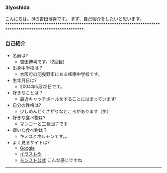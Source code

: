### 3Iyoshida
こんにちは。3Iの吉田博喜です。
まず、自己紹介をしたいと思います。
***********************************************************************************************************:
### 自己紹介
+ 名前は?
  + 吉田博喜です。(2回目)
+ 出身中学校は？
  + 大阪府の羽曳野市にある峰塚中学校です。
+ 生年月日は?
  + 2004年5月22日です。
+ 好きなことは？
  + 最近キャッチボールをすることにはまっています!
+ 自分の性格は?
  + 少しめんどくさがりなところがあります（笑）
+ 好きな食べ物は?
  + マンゴーと三食団子です
+ 嫌いな食べ物は？
  + キノコとホルモンです。。
+ よく見るサイトは?
  + [Google](https://www.google.co.jp/)
  + [イラストや](https://www.irasutoya.com/)
  + [モンスト公式](https://www.monster-strike.com/)
  こんな感じですね
********************************************************************************************************************
